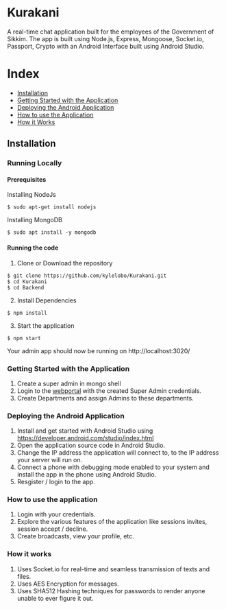 # Kurakani
A real-time chat application built for the employees of the Government of Sikkim. The app is built using Node.js, Express, Mongoose, Socket.io, Passport, Crypto with an Android Interface built using Android Studio.

# Index
+ [Installation](#installation)
+ [Getting Started with the Application](#getting_started_with_the_application)
+ [Deploying the Android Application](#deploying_the_android_application)
+ [How to use the Application](#how_to_use_the_application)
+ [How it Works](#how_it_works)

## Installation <a name="installation"></a>
### Running Locally
#### Prerequisites 
Installing NodeJs
```
$ sudo apt-get install nodejs
```
Installing MongoDB
```
$ sudo apt install -y mongodb
```
#### Running the code
1. Clone or Download the repository
```
$ git clone https://github.com/kylelobo/Kurakani.git
$ cd Kurakani
$ cd Backend
```
2. Install Dependencies
```
$ npm install
```
3. Start the application
```
$ npm start
```
Your admin app should now be running on http://localhost:3020/

### Getting Started with the Application <a name="getting_started_with_the_application"></a>
1. Create a super admin in mongo shell
2. Login to the [webportal](http://localhost:3020) with the created Super Admin credentials.
3. Create Departments and assign Admins to these departments.

### Deploying the Android Application <a name="deploying_the_android_application"></a>
1. Install and get started with Android Studio using https://developer.android.com/studio/index.html
2. Open the application source code in Android Studio.
3. Change the IP address the application will connect to, to the IP address your server will run on.
4. Connect a phone with debugging mode enabled to your system and install the app in the phone using Android Studio.
5. Resgister / login to the app.

### How to use the application <a name="how_to_use_the_application"></a>
1. Login with your credentials.
2. Explore the various features of the application like sessions invites, session accept / decline.
3. Create broadcasts, view your profile, etc.

### How it works <a name="how_it_works"></a>
1. Uses Socket.io for real-time and seamless transmission of texts and files.
2. Uses AES Encryption for messages.
3. Uses SHA512 Hashing techniques for passwords to render anyone unable to ever figure it out.
